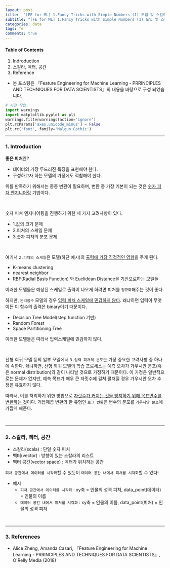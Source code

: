 ```yaml
---
layout: post
title:  "[FE for ML] 1.Fancy Tricks with Simple Numbers (1) 도입 및 스칼라/벡터/공간"
subtitle: "[FE for ML] 1.Fancy Tricks with Simple Numbers (1) 도입 및 스칼라/벡터/공간"
categories: data
tags: fe
comments: true
---
```

#### Table of Contents
1. Indroduction
2. 스칼라, 벡터, 공간
3. Reference

- 본 포스팅은 『Feature Engineering for Machine Learning - PRRINCIPLES AND TECHNIQUES FOR DATA SCIENTISTS』의 내용을 바탕으로 구성 되었습니다.

```python
# 사전 작업
import warnings
import matplotlib.pyplot as plt
warnings.filterwarnings(action='ignore')
plt.rcParams['axes.unicode_minus'] = False 
plt.rc('font', family='Malgun Gothic') 
```

---

### 1. Introduction

**좋은 피처**란?
- 데이터의 가장 두드러진 특징을 표현해야 한다.
- 구성하고자 하는 모델의 가정에도 적합해야 한다.
    
위를 만족하기 위해서는 종종 변환이 필요하며, 변환 중 가장 기본이 되는 것은 <u>숫자 피처 엔지니어링</u> 기법이다.

<br>

숫자 피쳐 엔지니어링을 진행하기 위한 세 가지 고려사항이 있다.
- 1.값의 크기 문제
- 2.피처의 스케일 문제
- 3.숫자 피처의 분포 문제

<br>

여기서 `2.피처의 스케일`은 모델(하단 예시)의 <u>출력에 가장 직접적인 영향</u>을 주게 된다.
- K-means clustering
- nearest neighbor
- RBF(Radial Basis Function) 와 Euclidean Distance을 기반으로하는 모델들

이러한 모델들은 예상된 스케일로 출력이 나오게 하려면 피쳐를 `정규화`해주는 것이 좋다. <br>

하지만, `논리함수` 모델의 경우 <u>입력 피처 스케일에 민감하지 않다</u>. 왜냐하면 입력이 무엇이든 이 함수의 출력은 binary이기 때문이다.
- Decision Tree Model(step function 기반)
- Random Forest
- Space Partitioning Tree

이러한 모델들은 따라서 입력스케일에 민감하지 않다.

<br>

선형 회귀 모델 등의 일부 모델에서 `3.입력 피처의 분포`는 가장 중요한 고려사항 중 하나에 속한다. 왜냐하면, 선형 회귀 모델의 학습 프로세스는 예측 오차가 가우시안 분포(혹은 normal distribution)와 같이 나타날 것으로 가정하기 때문이다. 이 가정은 일반적으로는 문제가 없지만, 예측 목표가 매우 큰 자릿수에 걸쳐 펼쳐질 경우 가우시안 오차 추정은 유효하지 않다. <br>

따라서, 이를 처리하기 위한 방법으로 <u>자릿수가 커지는 것을 방지하기 위해 목표변수를 변환하는 것</u>이다. 거듭제곱 변환의 한 유형인 `로그 변환`은 변수의 분포를 `가우시안 분포`에 가깝게 해준다.

<br>

---

### 2. 스칼라, 벡터, 공간

- 스칼라(scala) : 단일 숫자 피처
- 벡터(vector) : 방향이 있는 스칼라의 리스트
- 벡터 공간(vector space) : 벡터가 위치하는 공간

`피처 공간에서 데이터를 시각화`할 수 있듯이 `데이터 공간 내에서 피처를 시각화`할 수 있다!

- 예시
    - `피처 공간에서 데이터를 시각화` : xy축 = 인물의 성격 피처, data_point(데이터) = 인물의 이름
    - `데이터 공간 내에서 피처를 시각화` : xy축 = 인물의 이름, data_point(피처) = 인물의 성격 피처

<br>

---

### 3. References

- Alice Zheng, Amanda Casari, 『Feature Engineering for Machine Learning - PRRINCIPLES AND TECHNIQUES FOR DATA SCIENTISTS』, O'Relly Media (2018)

